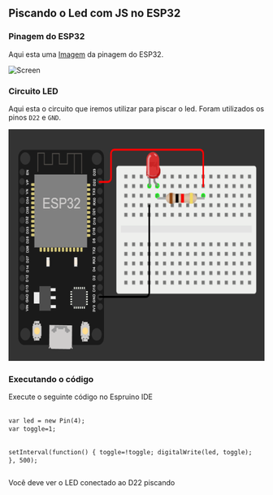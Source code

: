 <h2>Piscando o Led com JS no ESP32</h2>
      <h3>Pinagem do ESP32</h3>
      <p>Aqui esta uma <a href="https://microdigisoft.com/getting-started-with-the-esp32-development-board/">Imagem</a> da pinagem do ESP32.</p>
      <img src="https://i0.wp.com/microdigisoft.com/wp-content/uploads/2021/09/ESP32-pinout.png?fit=1024%2C541&ssl=1?v=1634300311" alt="Screen" width="811" height="428">
    <h3>Circuito LED</h3>
      <p>Aqui esta o circuito que iremos utilizar para piscar o led. Foram utilizados os pinos <code>D22</code> e <code>GND</code>.</p>
      <img src="Images\circuit.png" alt="Screen" width="627" height="457">
<h3>Executando o código</h3>
<p>Execute o seguinte código no Espruino IDE</p>
<p align='center'><pre>
<code>
var led = new Pin(4);
var toggle=1;

setInterval(function() {
    toggle=!toggle;
  digitalWrite(led, toggle);
}, 500);</code>
</pre></p>
<p>Você deve ver o LED conectado ao D22 piscando</p>

